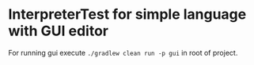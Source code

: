 # InterpreterTest for simple language with GUI editor

For running gui execute `./gradlew clean run -p gui` in root of project.